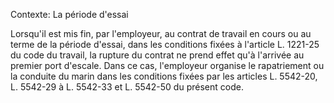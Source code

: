 Contexte: La période d'essai

Lorsqu'il est mis fin, par l'employeur, au contrat de travail en cours ou au terme de la période d'essai, dans les conditions fixées à l'article L. 1221-25 du code du travail, la rupture du contrat ne prend effet qu'à l'arrivée au premier port d'escale. Dans ce cas, l'employeur organise le rapatriement ou la conduite du marin dans les conditions fixées par les articles L. 5542-20, L. 5542-29 à L. 5542-33 et L. 5542-50 du présent code.